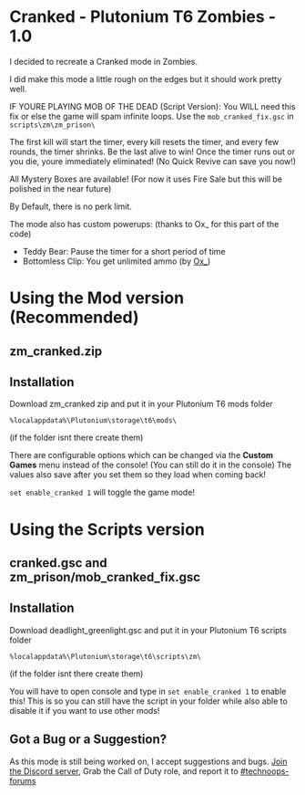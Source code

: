 # Cranked - Plutonium T6 Zombies - 1.0
I decided to recreate a Cranked mode in Zombies.

I did make this mode a little rough on the edges but it should work pretty well.

IF YOURE PLAYING MOB OF THE DEAD (Script Version):
You WILL need this fix or else the game will spam infinite loops. Use the ``mob_cranked_fix.gsc`` in ``scripts\zm\zm_prison\``

The first kill will start the timer, every kill resets the timer, and every few rounds, the timer shrinks. Be the last alive to win! Once the timer runs out or you die, youre immediately eliminated! (No Quick Revive can save you now!)

All Mystery Boxes are available! (For now it uses Fire Sale but this will be polished in the near future)

By Default, there is no perk limit.

The mode also has custom powerups: (thanks to Ox_ for this part of the code)
- Teddy Bear: Pause the timer for a short period of time
- Bottomless Clip: You get unlimited ammo (by [Ox_](https://forum.plutonium.pw/topic/70/release-gsc-zombies-custom-powerup-unlimited-ammo?_=1719448667279))

# Using the Mod version (Recommended)
## zm_cranked.zip

## Installation
Download zm_cranked zip and put it in your Plutonium T6 mods folder

```%localappdata%\Plutonium\storage\t6\mods\```

(if the folder isnt there create them)

There are configurable options which can be changed via the **Custom Games** menu instead of the console! (You can still do it in the console)
The values also save after you set them so they load when coming back!

```set enable_cranked 1``` will toggle the game mode!

# Using the Scripts version
## cranked.gsc and zm_prison/mob_cranked_fix.gsc

## Installation
Download deadlight_greenlight.gsc and put it in your Plutonium T6 scripts folder

```%localappdata%\Plutonium\storage\t6\scripts\zm\```

(if the folder isnt there create them)

You will have to open console and type in ```set enable_cranked 1``` to enable this! This is so you can still have the script in your folder while also able to disable it if you want to use other mods!

## Got a Bug or a Suggestion?
As this mode is still being worked on, I accept suggestions and bugs. [Join the Discord server](https://discord.gg/dkwyDzW), Grab the Call of Duty role, and report it to [#technoops-forums](https://discord.com/channels/399600672586203137/1032884888468213811)
